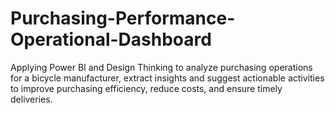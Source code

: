 # Purchasing-Performance-Operational-Dashboard
Applying Power BI and Design Thinking to analyze purchasing operations for a bicycle manufacturer, extract insights and suggest actionable activities to improve purchasing efficiency, reduce costs, and ensure timely deliveries.
